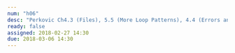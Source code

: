 ```yaml
---
num: "h06"
desc: "Perkovic Ch4.3 (Files), 5.5 (More Loop Patterns), 4.4 (Errors and Exceptions)"
ready: false
assigned: 2018-02-27 14:30
due: 2018-03-06 14:30
---
```

